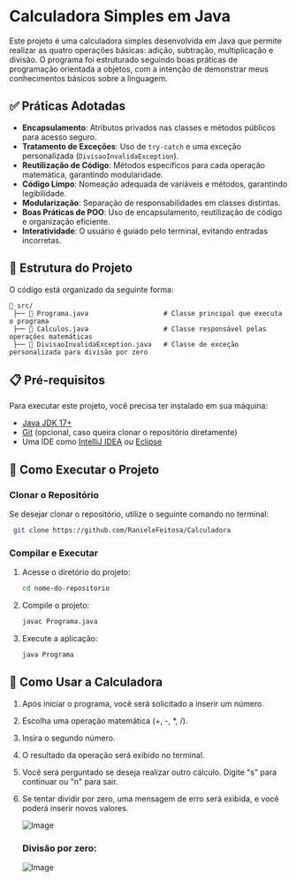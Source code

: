# Calculadora Simples em Java


Este projeto é uma calculadora simples desenvolvida em Java que permite realizar as quatro operações básicas: adição, subtração, multiplicação e divisão. O programa foi estruturado seguindo boas práticas de programação orientada a objetos, com a intenção de demonstrar meus conhecimentos básicos sobre a linguagem.
## ✅ Práticas Adotadas

- **Encapsulamento**: Atributos privados nas classes e métodos públicos para acesso seguro.
- **Tratamento de Exceções**: Uso de `try-catch` e uma exceção personalizada (`DivisaoInvalidaException`).
- **Reutilização de Código**: Métodos específicos para cada operação matemática, garantindo modularidade.
- **Código Limpo**: Nomeação adequada de variáveis e métodos, garantindo legibilidade.
- **Modularização**: Separação de responsabilidades em classes distintas.
- **Boas Práticas de POO**: Uso de encapsulamento, reutilização de código e organização eficiente.
- **Interatividade**: O usuário é guiado pelo terminal, evitando entradas incorretas.

## 📂 Estrutura do Projeto
O código está organizado da seguinte forma:
```
📁 src/
 ├── 📄 Programa.java                   # Classe principal que executa o programa
 ├── 📄 Calculos.java                   # Classe responsável pelas operações matemáticas
 ├── 📄 DivisaoInvalidaException.java   # Classe de exceção personalizada para divisão por zero
```
  
## 📋 Pré-requisitos
Para executar este projeto, você precisa ter instalado em sua máquina:
- [Java JDK 17+](https://www.oracle.com/java/technologies/javase/jdk17-archive-downloads.html)
- [Git](https://git-scm.com/) (opcional, caso queira clonar o repositório diretamente)
- Uma IDE como [IntelliJ IDEA](https://www.jetbrains.com/idea/) ou [Eclipse](https://www.eclipse.org/)

## 🚀 Como Executar o Projeto
### Clonar o Repositório
Se desejar clonar o repositório, utilize o seguinte comando no terminal:
```bash
 git clone https://github.com/RanieleFeitosa/Calculadora
```
### Compilar e Executar
1. Acesse o diretório do projeto:
   ```bash
   cd nome-do-repositorio
   ```
2. Compile o projeto:
   ```bash
   javac Programa.java
   ```
3. Execute a aplicação:
   ```bash
   java Programa
   ```
## 🎯 Como Usar a Calculadora
1. Após iniciar o programa, você será solicitado a inserir um número.
2. Escolha uma operação matemática (+, -, *, /).
3. Insira o segundo número.
4. O resultado da operação será exibido no terminal.
5. Você será perguntado se deseja realizar outro cálculo. Digite "s" para continuar ou "n" para sair.
6. Se tentar dividir por zero, uma mensagem de erro será exibida, e você poderá inserir novos valores.
   
    ![Image](https://github.com/user-attachments/assets/40b6b296-6ab8-4de3-ae49-31377b1d5ba4)

   ### Divisão por zero:

   ![Image](https://github.com/user-attachments/assets/f747b1f5-7ea3-4781-b031-78b707b63801)
